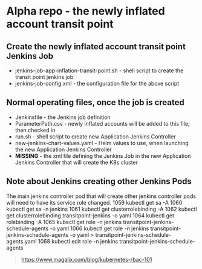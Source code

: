 # Alpha repo - the newly inflated account transit point

## Create the newly inflated account transit point Jenkins Job
- jenkins-job-app-inflation-transit-point.sh - shell script to create the transit point jenkins job
- jenkins-job-config.xml - the configuration file for the above script

## Normal operating files, once the job is created
- Jenkinsfile - the Jenkins job definition
- ParameterPath.csv - newly inflated accounts will be added to this file, then checked in
- run.sh - shell script to create new Application Jenkins Controller
- new-jenkins-chart-values.yaml - Helm values to use, when launching the new Application Jenkins Controller
- **MISSING** - the xml file defining the Jenkins Job in the new Application Jenkins Controller that will create the K8s cluster

## Note about Jenkins creating other Jenkins Pods
The main jenkins controller pod that will create other jenkins controller pods will need to have its service role changed.
 1059  kubectl get sa -A
 1060  kubectl get sa -n jenkins
 1061  kubectl get clusterrolebinding -A
 1062  kubectl get clusterrolebinding transitpoint-jenkins -o yaml
 1064  kubectl get rolebinding -A
 1065  kubectl get role -n jenkins transitpoint-jenkins-schedule-agents -o yaml
 1066  kubectl get role -n jenkins transitpoint-jenkins-schedule-agents -o yaml > transitpoint-jenkins-schedule-agents.yaml
 1068  kubectl edit role -n jenkins transitpoint-jenkins-schedule-agents
>https://www.magalix.com/blog/kubernetes-rbac-101 
